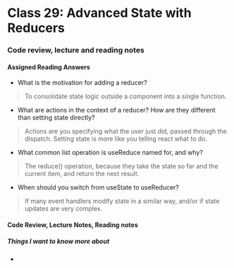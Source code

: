 # Class 29: Advanced State with Reducers

### Code review, lecture and reading notes


#### Assigned Reading Answers

- What is the motivation for adding a reducer?

> To consolidate state logic outside a component into a single function.

- What are actions in the context of a reducer? How are they different than setting state directly?

> Actions are you specifying what the user just did, passed through the dispatch.  Setting state is more like you telling react what to do.

- What common list operation is useReduce named for, and why?

> The reduce() operation, because they take the state so far and the current item, and return the next result.

- When should you switch from useState to useReducer?

> If many event handlers modify state in a similar way, and/or if state updates are very complex.

#### Code Review, Lecture Notes, Reading notes



##### Things I want to know more about

- 